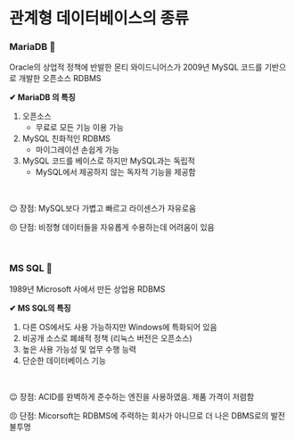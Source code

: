 # 관계형 데이터베이스의 종류

### MariaDB 🦊

Oracle의 상업적 정책에 반발한 몬티 와이드니어스가 2009년 MySQL 코드를 기반으로 개발한 오픈소스 RDBMS

**✔ MariaDB 의 특징**

1. 오픈소스 
   * 무료로 모든 기능 이용 가능
2. MySQL 친화적인 RDBMS
   * 마이그레이션 손쉽게 가능
3. MySQL 코드를 베이스로 하지만 MySQL과는 독립적
   * MySQL에서 제공하지 않는 독자적 기능을 제공함

<br/>

😉 장점: MySQL보다 가볍고 빠르고 라이센스가 자유로움

😣 단점: 비정형 데이터들을 자유롭게 수용하는데 어려움이 있음

<br/>

### MS SQL 🐯

1989년 Microsoft 사에서 만든 상업용 RDBMS

**✔ MS SQL의 특징**

1. 다른 OS에서도 사용 가능하지만 Windows에 특화되어 있음
2. 비공개 소스로 폐쇄적 정책 (리눅스 버전은 오픈소스)
3. 높은 사용 가능성 및 업무 수행 능력
4. 단순한 데이터베이스 기능

<br/>

😉 장점: ACID를 완벽하게 준수하는 엔진을 사용하였음. 제품 가격이 저렴함

😣 단점: Micorsoft는 RDBMS에 주력하는 회사가 아니므로 더 나은 DBMS로의 발전 불투명